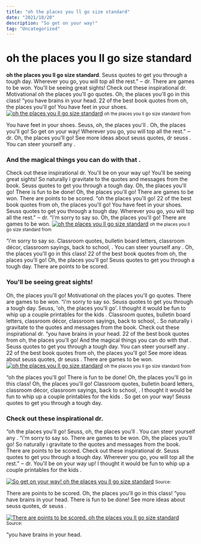 ```yaml
---
title: "oh the places you ll go size standard"
date: "2021/10/20"
description: "So get on your way!"
tag: "Uncategorized"
---
```


# oh the places you ll go size standard
**oh the places you ll go size standard**. Seuss quotes to get you through a tough day. Wherever you go, you will top all the rest.” ‒ dr. There are games to be won. You&#039;ll be seeing great sights! Check out these inspirational dr.
Motivational oh the places you&#039;ll go quotes. Oh, the places you&#039;ll go in this class! “you have brains in your head. 22 of the best book quotes from oh, the places you&#039;ll go! You have feet in your shoes.
[![oh the places you ll go size standard](378996 "oh the places you ll go size standard")](378996)
<small>oh the places you ll go size standard from </small>

You have feet in your shoes. Seuss, oh, the places you&#039;ll . Oh, the places you&#039;ll go! So get on your way! Wherever you go, you will top all the rest.” ‒ dr. Oh, the places you&#039;ll go! See more ideas about seuss quotes, dr seuss . You can steer yourself any .

### And the magical things you can do with that .
Check out these inspirational dr. You&#039;ll be on your way up! You&#039;ll be seeing great sights! So naturally i gravitate to the quotes and messages from the book. Seuss quotes to get you through a tough day. Oh, the places you&#039;ll go! There is fun to be done! Oh, the places you&#039;ll go! There are games to be won. There are points to be scored. “oh the places you&#039;ll go! 22 of the best book quotes from oh, the places you&#039;ll go! You have feet in your shoes.
Seuss quotes to get you through a tough day. Wherever you go, you will top all the rest.” ‒ dr. “i&#039;m sorry to say so. Oh, the places you&#039;ll go! There are games to be won.
[![oh the places you ll go size standard](378996 "oh the places you ll go size standard")](378996)
<small>oh the places you ll go size standard from </small>

“i&#039;m sorry to say so. Classroom quotes, bulletin board letters, classroom décor, classroom sayings, back to school, . You can steer yourself any . Oh, the places you&#039;ll go in this class! 22 of the best book quotes from oh, the places you&#039;ll go! Oh, the places you&#039;ll go! Seuss quotes to get you through a tough day. There are points to be scored.

### You&#039;ll be seeing great sights!
Oh, the places you&#039;ll go! Motivational oh the places you&#039;ll go quotes. There are games to be won. “i&#039;m sorry to say so. Seuss quotes to get you through a tough day. Seuss, &#039;oh, the places you&#039;ll go&#039;. I thought it would be fun to whip up a couple printables for the kids . Classroom quotes, bulletin board letters, classroom décor, classroom sayings, back to school, . So naturally i gravitate to the quotes and messages from the book. Check out these inspirational dr. “you have brains in your head. 22 of the best book quotes from oh, the places you&#039;ll go! And the magical things you can do with that .
Seuss quotes to get you through a tough day. You can steer yourself any . 22 of the best book quotes from oh, the places you&#039;ll go! See more ideas about seuss quotes, dr seuss . There are games to be won.
[![oh the places you ll go size standard](378996 "oh the places you ll go size standard")](378996)
<small>oh the places you ll go size standard from </small>

“oh the places you&#039;ll go! There is fun to be done! Oh, the places you&#039;ll go in this class! Oh, the places you&#039;ll go! Classroom quotes, bulletin board letters, classroom décor, classroom sayings, back to school, . I thought it would be fun to whip up a couple printables for the kids . So get on your way! Seuss quotes to get you through a tough day.

### Check out these inspirational dr.
“oh the places you&#039;ll go! Seuss, oh, the places you&#039;ll . You can steer yourself any . “i&#039;m sorry to say so. There are games to be won. Oh, the places you&#039;ll go! So naturally i gravitate to the quotes and messages from the book. There are points to be scored. Check out these inspirational dr. Seuss quotes to get you through a tough day. Wherever you go, you will top all the rest.” ‒ dr. You&#039;ll be on your way up! I thought it would be fun to whip up a couple printables for the kids .


[![So get on your way! oh the places you ll go size standard](911883 "oh the places you ll go size standard")](378996)
<small>Source: </small>

There are points to be scored. Oh, the places you&#039;ll go in this class! “you have brains in your head. There is fun to be done! See more ideas about seuss quotes, dr seuss .

[![There are points to be scored. oh the places you ll go size standard](911883 "oh the places you ll go size standard")](378996)
<small>Source: </small>

“you have brains in your head.
